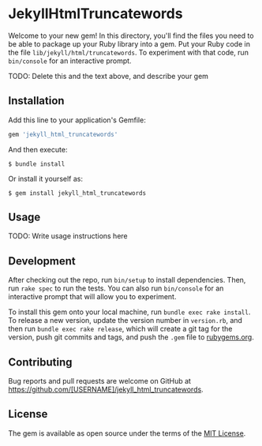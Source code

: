 # JekyllHtmlTruncatewords

Welcome to your new gem! In this directory, you'll find the files you need to be able to package up your Ruby library into a gem. Put your Ruby code in the file `lib/jekyll/html/truncatewords`. To experiment with that code, run `bin/console` for an interactive prompt.

TODO: Delete this and the text above, and describe your gem

## Installation

Add this line to your application's Gemfile:

```ruby
gem 'jekyll_html_truncatewords'
```

And then execute:

    $ bundle install

Or install it yourself as:

    $ gem install jekyll_html_truncatewords

## Usage

TODO: Write usage instructions here

## Development

After checking out the repo, run `bin/setup` to install dependencies. Then, run `rake spec` to run the tests. You can also run `bin/console` for an interactive prompt that will allow you to experiment.

To install this gem onto your local machine, run `bundle exec rake install`. To release a new version, update the version number in `version.rb`, and then run `bundle exec rake release`, which will create a git tag for the version, push git commits and tags, and push the `.gem` file to [rubygems.org](https://rubygems.org).

## Contributing

Bug reports and pull requests are welcome on GitHub at https://github.com/[USERNAME]/jekyll_html_truncatewords.


## License

The gem is available as open source under the terms of the [MIT License](https://opensource.org/licenses/MIT).
